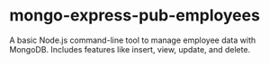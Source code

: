 # mongo-express-pub-employees
A basic Node.js command-line tool to manage employee data with MongoDB.
Includes features like insert, view, update, and delete.
